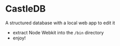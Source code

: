 CastleDB
========

A structured database with a local web app to edit it

 * extract Node Webkit into the `/bin` directory
 * enjoy!
 